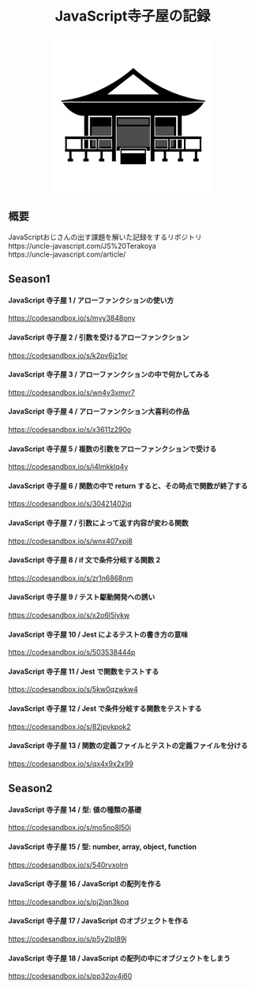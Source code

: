<h1 align="center">JavaScript寺子屋の記録</h1>
<p align="center">
	<img src="./615-pictogram-illustration.jpg" width="320px">
</p>

<div>
<h2>概要</h2>
JavaScriptおじさんの出す課題を解いた記録をするリポジトリ<br>
https://uncle-javascript.com/JS%20Terakoya<br>
https://uncle-javascript.com/article/
</div>


## Season1

#### JavaScript 寺子屋 1 / アローファンクションの使い方
https://codesandbox.io/s/myy3848ony

#### JavaScript 寺子屋 2 / 引数を受けるアローファンクション
https://codesandbox.io/s/k2pv6jz1pr

#### JavaScript 寺子屋 3 / アローファンクションの中で何かしてみる
https://codesandbox.io/s/wn4v3xmvr7

#### JavaScript 寺子屋 4 / アローファンクション大喜利の作品
https://codesandbox.io/s/x3611z290o

#### JavaScript 寺子屋 5 / 複数の引数をアローファンクションで受ける
https://codesandbox.io/s/j4lmkklq4y

#### JavaScript 寺子屋 6 / 関数の中で return すると、その時点で関数が終了する
https://codesandbox.io/s/30421402jq

#### JavaScript 寺子屋 7 / 引数によって返す内容が変わる関数
https://codesandbox.io/s/wnx407xpj8

#### JavaScript 寺子屋 8 / if 文で条件分岐する関数 2
https://codesandbox.io/s/zr1n6868nm

#### JavaScript 寺子屋 9 / テスト駆動開発への誘い
https://codesandbox.io/s/x2o6l5lykw

#### JavaScript 寺子屋 10 / Jest によるテストの書き方の意味
https://codesandbox.io/s/503538444p

#### JavaScript 寺子屋 11 / Jest で関数をテストする
https://codesandbox.io/s/5kw0qzwkw4

#### JavaScript 寺子屋 12 / Jest で条件分岐する関数をテストする
https://codesandbox.io/s/82jpvkpok2

#### JavaScript 寺子屋 13 / 関数の定義ファイルとテストの定義ファイルを分ける
https://codesandbox.io/s/qx4x9x2x99


## Season2

#### JavaScript 寺子屋 14 / 型: 値の種類の基礎
https://codesandbox.io/s/mo5no8l50j

#### JavaScript 寺子屋 15 / 型: number, array, object, function
https://codesandbox.io/s/540rvxolrn

#### JavaScript 寺子屋 16 / JavaScript の配列を作る
https://codesandbox.io/s/pj2jqn3koq

#### JavaScript 寺子屋 17 / JavaScript のオブジェクトを作る
https://codesandbox.io/s/p5y2lpl89j

#### JavaScript 寺子屋 18 / JavaScript の配列の中にオブジェクトをしまう
https://codesandbox.io/s/pp32ov4j60
